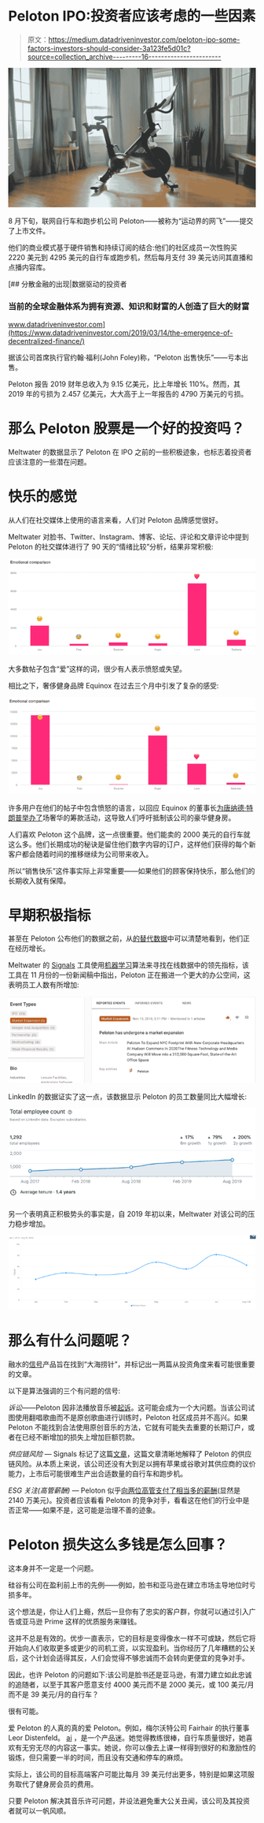 # Peloton IPO:投资者应该考虑的一些因素

> 原文：<https://medium.datadriveninvestor.com/peloton-ipo-some-factors-investors-should-consider-3a123fe5d01c?source=collection_archive---------16----------------------->

![](img/d22525165c0d8ab4c4424e899ebcc8f5.png)

8 月下旬，联网自行车和跑步机公司 Peloton——被称为“运动界的网飞”——提交了上市文件。

他们的商业模式基于硬件销售和持续订阅的结合:他们的社区成员一次性购买 2220 美元到 4295 美元的自行车或跑步机，然后每月支付 39 美元访问其直播和点播内容库。

[](https://www.datadriveninvestor.com/2019/03/14/the-emergence-of-decentralized-finance/) [## 分散金融的出现|数据驱动的投资者

### 当前的全球金融体系为拥有资源、知识和财富的人创造了巨大的财富

www.datadriveninvestor.com](https://www.datadriveninvestor.com/2019/03/14/the-emergence-of-decentralized-finance/) 

据该公司首席执行官约翰·福利(John Foley)称，“Peloton 出售快乐”——亏本出售。

Peloton 报告 2019 财年总收入为 9.15 亿美元，比上年增长 110%。然而，其 2019 年的亏损为 2.457 亿美元，大大高于上一年报告的 4790 万美元的亏损。

# 那么 Peloton 股票是一个好的投资吗？

Meltwater 的数据显示了 Peloton 在 IPO 之前的一些积极迹象，也标志着投资者应该注意的一些潜在问题。

# 快乐的感觉

从人们在社交媒体上使用的语言来看，人们对 Peloton 品牌感觉很好。

Meltwater 对脸书、Twitter、Instagram、博客、论坛、评论和文章评论中提到 Peloton 的社交媒体进行了 90 天的“情绪比较”分析，结果非常积极:

![](img/1784c2f8e4d84f8c04f64a132da89fab.png)

大多数帖子包含“爱”这样的词，很少有人表示愤怒或失望。

相比之下，奢侈健身品牌 Equinox 在过去三个月中引发了复杂的感受:

![](img/e75a2da15391243d1c612d63a1db88de.png)

许多用户在他们的帖子中包含愤怒的语言，以回应 Equinox 的董事长[为唐纳德·特朗普举办了](https://www.datadriveninvestor.com/glossary/hosting/)场奢华的筹款活动，这导致人们呼吁抵制该公司的豪华健身房。

人们喜欢 Peloton 这个品牌，这一点很重要。他们能卖的 2000 美元的自行车就这么多。他们长期成功的秘诀是留住他们数字内容的订户，这样他们获得的每个新客户都会随着时间的推移继续为公司带来收入。

所以“销售快乐”这件事实际上非常重要——如果他们的顾客保持快乐，那么他们的长期收入就有保障。

# 早期积极指标

甚至在 Peloton 公布他们的数据之前，从[的替代数据](https://www.datadriveninvestor.com/alternative-data/)中可以清楚地看到，他们正在经历增长。

Meltwater 的 [Signals](https://fairhair.ai/solutions/signals) 工具使用[机器学习](https://www.datadriveninvestor.com/glossary/machine-learning/)算法来寻找在线数据中的领先指标，该工具在 11 月份的一份新闻稿中指出，Peloton 正在搬进一个更大的办公空间，这表明员工人数有所增加:

![](img/65784a420110e0b3b55e1701e9b382d3.png)

LinkedIn 的数据证实了这一点，该数据显示 Peloton 的员工数量同比大幅增长:

![](img/223138a365b8392e9ae363fb6ebd1cc9.png)

另一个表明真正积极势头的事实是，自 2019 年初以来，Meltwater 对该公司的压力稳步增加。

![](img/9a0a2f3fd613c155a751181c9dd9d94d.png)

# 那么有什么问题呢？

融水的[信号](https://fairhair.ai/solutions/signals)产品旨在找到“大海捞针”，并标记出一两篇从投资角度来看可能很重要的文章。

以下是算法强调的三个有问题的信号:

*诉讼*——Peloton 因非法播放音乐被[起诉](https://www.cnbc.com/2019/03/19/peloton-hit-with-150-million-suit-for-using-songs-by-drake-lady-gaga.html)。这可能会成为一个大问题。当该公司试图使用翻唱歌曲而不是原创歌曲进行训练时，Peloton 社区成员并不高兴。如果 Peloton 不能找到合法使用原创音乐的方法，它就有可能失去重要的长期订户，或者在已经不断增加的损失上增加巨额罚款。

*供应链风险* — Signals 标记了这篇[文章](https://qz.com/1696870/pelotons-ipo-filing-is-a-roundup-of-every-risky-tech-startup-trend/)，这篇文章清晰地解释了 Peloton 的供应链风险。从本质上来说，该公司还没有大到足以拥有苹果或谷歌对其供应商的议价能力，上市后可能很难生产出合适数量的自行车和跑步机。

*ESG 关注(高管薪酬)* — Peloton 似乎[向两位高管支付了相当多的薪酬](https://www.businessinsider.com/poleton-ceo-john-foley-pay-salary-2019-8?r=US&IR=T)(显然是 2140 万美元)。投资者应该看看 Peloton 的竞争对手，看看这在他们的行业中是否正常——如果不是，这可能是治理不善的迹象。

# Peloton 损失这么多钱是怎么回事？

这本身并不一定是一个问题。

硅谷有公司在盈利前上市的先例——例如，脸书和亚马逊在建立市场主导地位时亏损多年。

这个想法是，你让人们上瘾，然后一旦你有了忠实的客户群，你就可以通过引入广告或亚马逊 Prime 这样的优质服务来赚钱。

这并不总是有效的。优步一直表示，它的目标是变得像水一样不可或缺，然后它将开始向人们收取更多或更少的司机工资，以实现盈利。当你经历了几年糟糕的公关后，这个计划会适得其反，人们会觉得不够忠诚而不会转向更便宜的竞争对手。

因此，也许 Peloton 的问题如下:该公司是脸书还是亚马逊，有潜力建立如此忠诚的追随者，以至于其客户愿意支付 4000 美元而不是 2000 美元，或 100 美元/月而不是 39 美元/月的自行车？

很有可能。

爱 Peloton 的人真的真的爱 Peloton。例如，梅尔沃特公司 Fairhair 的执行董事 Leor Distenfeld。 [ai](https://www.datadriveninvestor.com/glossary/artificial-intelligence/) ，是一个产品迷。她觉得教练很棒，自行车质量很好，她喜欢有无穷无尽的内容这一事实。她说，你可以像去上课一样得到很好的和激励性的锻炼，但只需要一半的时间，而且没有交通和停车的麻烦。

实际上，该公司的目标高端客户可能比每月 39 美元付出更多，特别是如果这项服务取代了健身房会员的费用。

只要 Peloton 解决其音乐许可问题，并设法避免重大公关丑闻，该公司及其投资者就可以一帆风顺。